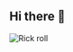 ## Hi there 👋

![Rick roll]([https://encrypted-tbn0.gstatic.com/images?q=tbn:ANd9GcTamWyBRjdms9QdJH3zei6_neDcpNkDpcVPzA&s](https://www.icegif.com/wp-content/uploads/2023/01/icegif-162.gif))

<!--
**geenzo69/geenzo69** is a ✨ _special_ ✨ repository because its `README.md` (this file) appears on your GitHub profile.

Here are some ideas to get you started:

- 🔭 I’m currently working on ...
- 🌱 I’m currently learning ...
- 👯 I’m looking to collaborate on ...
- 🤔 I’m looking for help with ...
- 💬 Ask me about ...
- 📫 How to reach me: ...
- 😄 Pronouns: ...
- ⚡ Fun fact: ...
-->
